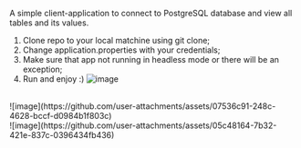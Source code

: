 A simple client-application to connect to PostgreSQL database and view all tables and its values.
1. Clone repo to your local matchine using git clone;
2. Change application.properties with your credentials;
3. Make sure that app not running in headless mode or there will be an exception;
4. Run and enjoy :)
![image](https://github.com/user-attachments/assets/d237c2d5-f9d0-4c8b-a83e-8b5119b82aa5)
 <br />
![image](https://github.com/user-attachments/assets/07536c91-248c-4628-bccf-d0984b1f803c)
 <br />
![image](https://github.com/user-attachments/assets/05c48164-7b32-421e-837c-0396434fb436)
 <br />
